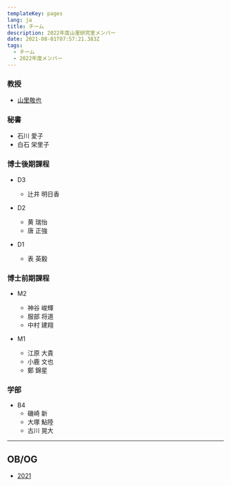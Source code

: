 ```yaml
---
templateKey: pages
lang: ja
title: チーム
description: 2022年度山里研究室メンバー
date: 2021-08-01T07:57:21.383Z
tags:
  - チーム
  - 2022年度メンバー
---
```


### 教授

- [山里敬也](/en/team/Takaya-Yamazato/)

### 秘書

- 石川 愛子
- 白石 栄里子

### 博士後期課程

- D3

  - 辻井 明日香

- D2

  - 黄 瑞怡
  - 唐 正強

- D1

  - 表 英毅

### 博士前期課程

- M2

  - 神谷 峻輝
  - 服部 将道
  - 中村 建翔

- M1
  - 江原 大貴
  - 小鹿 文也
  - 鄭 錦星

### 学部

- B4
  - 磯崎 新
  - 大塚 鮎陸
  - 古川 晃大

----

## OB/OG

- [2021](/team/2021/)
